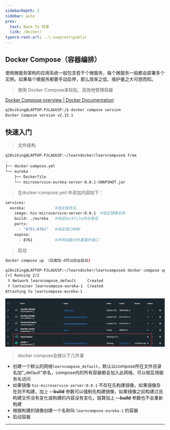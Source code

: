 ```yaml
---
sidebarDepth: 3
sidebar: auto
prev:
  text: Back To 目录
  link: /Docker/
typora-root-url: ..\.vuepress\public
---
```




## Docker Compose（容器编排）

使用微服务架构的应用系统一般包含若干个微服务，每个微服务一般都会部署多个实例。如果每个微服务都要手动启停，那么效率之低、维护量之大可想而知。

> 使用 Docker Compose来轻松、高效地管理容器

[Docker Compose overview | Docker Documentation](https://docs.docker.com/compose/)

```sh
q10viking@LAPTOP-PJLAUUSP:/$ docker compose version
Docker Compose version v2.15.1
```

## 快速入门

> 文件结构

```sh
q10viking@LAPTOP-PJLAUUSP:~/learndocker/learncompose$ tree
.
├── docker-compose.yml
└── eureka
    ├── Dockerfile
    └── microservice-eureka-server-0.0.1-SNAPSHOT.jar
```

> 在docker-compose.yml 中添加内容如下：

```sh
services:
  eureka:             #指定服务名
    image: hzz-microservice-server:0.0.1  #指定镜像名称
    build: ./eureka   #指定Dockfile所在路径
    ports:
      - "8761:8761"   #指定端口映射
    expose:
      - 8761          #声明容器对外暴露的端口
```

>  启动        

```sh
docker compose up （后面加-d可以后台启动)     
```

```sh
q10viking@LAPTOP-PJLAUUSP:~/learndocker/learncompose$ docker compose up
[+] Running 2/2
 ⠿ Network learncompose_default     Created                                                                        0.2s
 ⠿ Container learncompose-eureka-1  Created                                                                        1.0s
Attaching to learncompose-eureka-1
```

![image-20230424130639588](/images/Docker/image-20230424130639588.png)



> docker compose会做以下几件事

- 创建一个默认的网络`learncompose_default`，默认以compose所在文件目录名加"_default"命名，compose内的所有容器都会加入此网络，可以相互用服务名访问
- 如果镜像 `hzz-microservice-server:0.0.1` 不存在先构建镜像，如果镜像存在则不构建，加上 **--build** 参数可以强制先构建镜像，如果镜像之前构建过且构建文件没有变化或构建的内容没有变化，就算加上 **--build** 参数也不会重新构建
- 根据构建的镜像创建一个名称叫 `learncompose-eureka-1` 的容器
- 启动容器

----------

